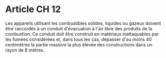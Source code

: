 # Article CH 12

Les appareils utilisant les combustibles solides, liquides ou gazeux doivent être raccordés à un conduit d'évacuation à l'air libre des produits de la combustion. Ce conduit doit être construit en matériaux inattaquables par les fumées considérées et, dans tous les cas, dépasser d'au moins 40 centimètres la partie massive la plus élevée des constructions dans un rayon de 8 mètres.
